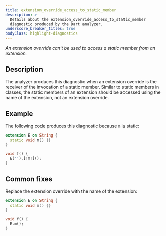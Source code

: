 ```yaml
---
title: extension_override_access_to_static_member
description: >-
  Details about the extension_override_access_to_static_member
  diagnostic produced by the Dart analyzer.
underscore_breaker_titles: true
bodyClass: highlight-diagnostics
---
```


_An extension override can't be used to access a static member from an extension._

## Description

The analyzer produces this diagnostic when an extension override is the
receiver of the invocation of a static member. Similar to static members in
classes, the static members of an extension should be accessed using the
name of the extension, not an extension override.

## Example

The following code produces this diagnostic because `m` is static:

```dart
extension E on String {
  static void m() {}
}

void f() {
  E('').[!m!]();
}
```

## Common fixes

Replace the extension override with the name of the extension:

```dart
extension E on String {
  static void m() {}
}

void f() {
  E.m();
}
```
